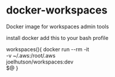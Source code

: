 # docker-workspaces
Docker image for workspaces admin tools

install docker add this to your bash profile

workspaces(){
        docker run --rm -it \
        -v ~/.aws:/root/.aws \
        joelhutson/workspaces:dev \
	$@
}
